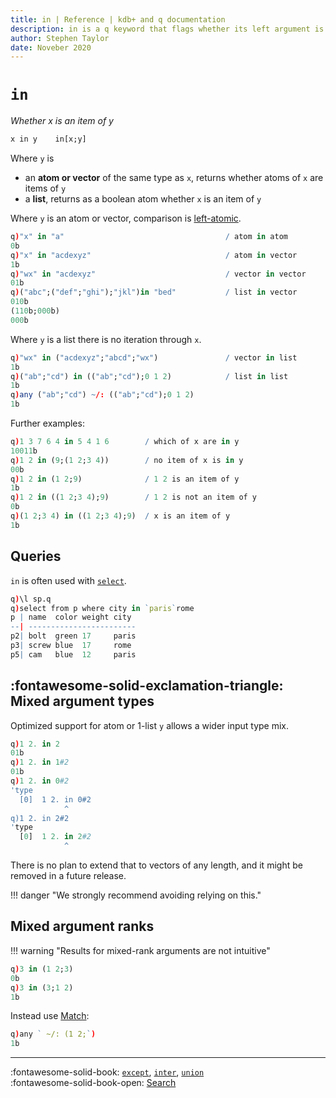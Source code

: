 ```yaml
---
title: in | Reference | kdb+ and q documentation
description: in is a q keyword that flags whether its left argument is an item in its right argument.
author: Stephen Taylor
date: Noveber 2020
---
```

# `in`


_Whether x is an item of y_


```txt
x in y    in[x;y]
```

Where `y` is 

-   an **atom or vector** of the same type as `x`, returns whether atoms of `x` are items of `y`
-   a **list**, returns as a boolean atom whether `x` is an item of `y`

Where `y` is an atom or vector, comparison is [left-atomic](../basics/glossary.md#left-atomic-function).

```q
q)"x" in "a"                                    / atom in atom
0b
q)"x" in "acdexyz"                              / atom in vector
1b
q)"wx" in "acdexyz"                             / vector in vector
01b
q)("abc";("def";"ghi");"jkl")in "bed"           / list in vector
010b
(110b;000b)
000b
```

Where `y` is a list there is no iteration through `x`.

```q
q)"wx" in ("acdexyz";"abcd";"wx")               / vector in list
1b
q)("ab";"cd") in (("ab";"cd");0 1 2)            / list in list
1b
q)any ("ab";"cd") ~/: (("ab";"cd");0 1 2)
1b
```

Further examples:

```q
q)1 3 7 6 4 in 5 4 1 6        / which of x are in y
10011b
q)1 2 in (9;(1 2;3 4))        / no item of x is in y
00b
q)1 2 in (1 2;9)              / 1 2 is an item of y
1b
q)1 2 in ((1 2;3 4);9)        / 1 2 is not an item of y
0b
q)(1 2;3 4) in ((1 2;3 4);9)  / x is an item of y
1b
```


## Queries

`in` is often used with [`select`](select.md).

```q
q)\l sp.q
q)select from p where city in `paris`rome
p | name  color weight city
--| ------------------------
p2| bolt  green 17     paris
p3| screw blue  17     rome
p5| cam   blue  12     paris
```


## :fontawesome-solid-exclamation-triangle: Mixed argument types

Optimized support for atom or 1-list `y` allows a wider input type mix.

```q
q)1 2. in 2
01b
q)1 2. in 1#2
01b
q)1 2. in 0#2
'type
  [0]  1 2. in 0#2
            ^
q)1 2. in 2#2
'type
  [0]  1 2. in 2#2
            ^
```

There is no plan to extend that to vectors of any length, and it might be removed in a future release.

!!! danger "We strongly recommend avoiding relying on this."



## Mixed argument ranks

!!! warning "Results for mixed-rank arguments are not intuitive"

```q
q)3 in (1 2;3)
0b
q)3 in (3;1 2)
1b
```

Instead use [Match](match.md):

```q
q)any ` ~/: (1 2;`)
1b
```



----
:fontawesome-solid-book:
[`except`](except.md),
[`inter`](inter.md),
[`union`](union.md)
<br>
:fontawesome-solid-book-open:
[Search](../basics/by-topic.md#search)

